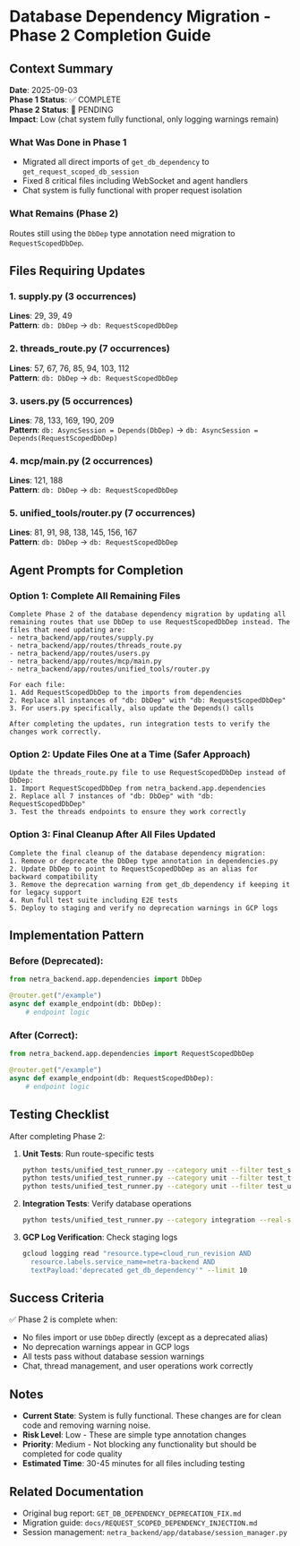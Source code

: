 # Database Dependency Migration - Phase 2 Completion Guide

## Context Summary
**Date**: 2025-09-03  
**Phase 1 Status**: ✅ COMPLETE  
**Phase 2 Status**: 🔄 PENDING  
**Impact**: Low (chat system fully functional, only logging warnings remain)

### What Was Done in Phase 1
- Migrated all direct imports of `get_db_dependency` to `get_request_scoped_db_session`
- Fixed 8 critical files including WebSocket and agent handlers
- Chat system is fully functional with proper request isolation

### What Remains (Phase 2)
Routes still using the `DbDep` type annotation need migration to `RequestScopedDbDep`.

## Files Requiring Updates

### 1. supply.py (3 occurrences)
**Lines**: 29, 39, 49  
**Pattern**: `db: DbDep` → `db: RequestScopedDbDep`

### 2. threads_route.py (7 occurrences)
**Lines**: 57, 67, 76, 85, 94, 103, 112  
**Pattern**: `db: DbDep` → `db: RequestScopedDbDep`

### 3. users.py (5 occurrences)
**Lines**: 78, 133, 169, 190, 209  
**Pattern**: `db: AsyncSession = Depends(DbDep)` → `db: AsyncSession = Depends(RequestScopedDbDep)`

### 4. mcp/main.py (2 occurrences)
**Lines**: 121, 188  
**Pattern**: `db: DbDep` → `db: RequestScopedDbDep`

### 5. unified_tools/router.py (7 occurrences)
**Lines**: 81, 91, 98, 138, 145, 156, 167  
**Pattern**: `db: DbDep` → `db: RequestScopedDbDep`

## Agent Prompts for Completion

### Option 1: Complete All Remaining Files
```
Complete Phase 2 of the database dependency migration by updating all remaining routes that use DbDep to use RequestScopedDbDep instead. The files that need updating are:
- netra_backend/app/routes/supply.py
- netra_backend/app/routes/threads_route.py
- netra_backend/app/routes/users.py
- netra_backend/app/routes/mcp/main.py
- netra_backend/app/routes/unified_tools/router.py

For each file:
1. Add RequestScopedDbDep to the imports from dependencies
2. Replace all instances of "db: DbDep" with "db: RequestScopedDbDep"
3. For users.py specifically, also update the Depends() calls

After completing the updates, run integration tests to verify the changes work correctly.
```

### Option 2: Update Files One at a Time (Safer Approach)
```
Update the threads_route.py file to use RequestScopedDbDep instead of DbDep:
1. Import RequestScopedDbDep from netra_backend.app.dependencies
2. Replace all 7 instances of "db: DbDep" with "db: RequestScopedDbDep"
3. Test the threads endpoints to ensure they work correctly
```

### Option 3: Final Cleanup After All Files Updated
```
Complete the final cleanup of the database dependency migration:
1. Remove or deprecate the DbDep type annotation in dependencies.py
2. Update DbDep to point to RequestScopedDbDep as an alias for backward compatibility
3. Remove the deprecation warning from get_db_dependency if keeping it for legacy support
4. Run full test suite including E2E tests
5. Deploy to staging and verify no deprecation warnings in GCP logs
```

## Implementation Pattern

### Before (Deprecated):
```python
from netra_backend.app.dependencies import DbDep

@router.get("/example")
async def example_endpoint(db: DbDep):
    # endpoint logic
```

### After (Correct):
```python
from netra_backend.app.dependencies import RequestScopedDbDep

@router.get("/example")
async def example_endpoint(db: RequestScopedDbDep):
    # endpoint logic
```

## Testing Checklist

After completing Phase 2:

1. **Unit Tests**: Run route-specific tests
   ```bash
   python tests/unified_test_runner.py --category unit --filter test_supply
   python tests/unified_test_runner.py --category unit --filter test_threads
   python tests/unified_test_runner.py --category unit --filter test_users
   ```

2. **Integration Tests**: Verify database operations
   ```bash
   python tests/unified_test_runner.py --category integration --real-services
   ```

3. **GCP Log Verification**: Check staging logs
   ```bash
   gcloud logging read "resource.type=cloud_run_revision AND 
     resource.labels.service_name=netra-backend AND 
     textPayload:'deprecated get_db_dependency'" --limit 10
   ```

## Success Criteria

✅ Phase 2 is complete when:
- No files import or use `DbDep` directly (except as a deprecated alias)
- No deprecation warnings appear in GCP logs
- All tests pass without database session warnings
- Chat, thread management, and user operations work correctly

## Notes

- **Current State**: System is fully functional. These changes are for clean code and removing warning noise.
- **Risk Level**: Low - These are simple type annotation changes
- **Priority**: Medium - Not blocking any functionality but should be completed for code quality
- **Estimated Time**: 30-45 minutes for all files including testing

## Related Documentation

- Original bug report: `GET_DB_DEPENDENCY_DEPRECATION_FIX.md`
- Migration guide: `docs/REQUEST_SCOPED_DEPENDENCY_INJECTION.md`
- Session management: `netra_backend/app/database/session_manager.py`